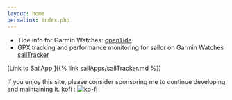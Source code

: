 ```yaml
---
layout: home
permalink: index.php
---
```


* Tide info for Garmin Watches: [openTide](/sailApps/openTide.html)
* GPX tracking and performance monitoring for sailor on Garmin Watches [sailTracker](/sailApps/sailTracker.html)

[Link to SailApp ]({% link sailApps/sailTracker.md %})

If you enjoy this site, please consider sponsoring me to continue developing and maintaining it.
kofi : [![ko-fi](https://ko-fi.com/img/githubbutton_sm.svg)](https://ko-fi.com/U7U5L8F29)


